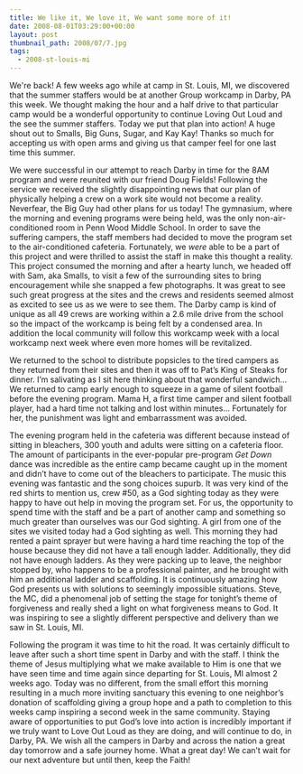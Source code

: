 ```yaml
---
title: We like it, We love it, We want some more of it!
date: 2008-08-01T03:29:00+00:00
layout: post
thumbnail_path: 2008/07/7.jpg
tags:
  - 2008-st-louis-mi
---
```

We're back! A few weeks ago while at camp in St. Louis, MI, we discovered that the summer staffers would be at another Group workcamp in Darby, PA this week. We thought making the hour and a half drive to that particular camp would be a wonderful opportunity to continue Loving Out Loud and the see the summer staffers. Today we put that plan into action! A huge shout out to Smalls, Big Guns, Sugar, and Kay Kay! Thanks so much for accepting us with open arms and giving us that camper feel for one last time this summer.

We were successful in our attempt to reach Darby in time for the 8AM program and were reunited with our friend Doug Fields! Following the service we received the slightly disappointing news that our plan of physically helping a crew on a work site would not become a reality. Neverfear, the Big Guy had other plans for us today! The gymnasium, where the morning and evening programs were being held, was the only non-air-conditioned room in Penn Wood Middle School. In order to save the suffering campers, the staff members had decided to move the program set to the air-conditioned cafeteria. Fortunately, we <span style="font-style: italic">were</span> able to be a part of this project and were thrilled to assist the staff in make this thought a reality. This project consumed the morning and after a hearty lunch, we headed off with Sam, aka Smalls, to visit a few of the surrounding sites to bring encouragement while she snapped a few photographs. It was great to see such great progress at the sites and the crews and residents seemed almost as excited to see us as we were to see them. The Darby camp is kind of unique as all 49 crews are working within a 2.6 mile drive from the school so the impact of the workcamp is being felt by a condensed area. In addition the local community will follow this workcamp week with a local workcamp next week where even more homes will be revitalized.

We returned to the school to distribute popsicles to the tired campers as they returned from their sites and then it was off to Pat&#8217;s King of Steaks for dinner. I&#8217;m salivating as I sit here thinking about that wonderful sandwich&#8230; We returned to camp early enough to squeeze in a game of silent football before the evening program. Mama H, a first time camper and silent football player, had a hard time not talking and lost within minutes&#8230; Fortunately for her, the punishment was light and embarrassment was avoided. 

The evening program held in the cafeteria was different because instead of sitting in bleachers, 300 youth and adults were sitting on a cafeteria floor. The amount of participants in the ever-popular pre-program <span style="font-style: italic">Get Down</span> dance was incredible as the entire camp became caught up in the moment and didn&#8217;t have to come out of the bleachers to participate. The music this evening was fantastic and the song choices supurb. It was very kind of the red shirts to mention us, crew #50, as a God sighting today as they were happy to have out help in moving the program set. For us, the opportunity to spend time with the staff and be a part of another camp and something so much greater than ourselves was our God sighting. A girl from one of the sites we visited today had a God sighting as well. This morning they had rented a paint sprayer but were having a hard time reaching the top of the house because they did not have a tall enough ladder. Additionally, they did not have enough ladders. As they were packing up to leave, the neighbor stopped by, who happens to be a professional painter, and he brought with him an additional ladder and scaffolding. It is continuously amazing how God presents us with solutions to seemingly impossible situations. Steve, the MC, did a phenomenal job of setting the stage for tonight&#8217;s theme of forgiveness and really shed a light on what forgiveness means to God. It was inspiring to see a slightly different perspective and delivery than we saw in St. Louis, MI.

Following the program it was time to hit the road. It was certainly difficult to leave after such a short time spent in Darby and with the staff. I think the theme of Jesus multiplying what we make available to Him is one that we have seen time and time again since departing for St. Louis, MI almost 2 weeks ago. Today was no different, from the small effort this morning resulting in a much more inviting sanctuary this evening to one neighbor&#8217;s donation of scaffolding giving a group hope and a path to completion to this weeks camp inspiring a second week in the same community. Staying aware of opportunities to put God&#8217;s love into action is incredibly important if we truly want to Love Out Loud as they are doing, and will continue to do, in Darby, PA. We wish all the campers in Darby and across the nation a great day tomorrow and a safe journey home. What a great day! We can&#8217;t wait for our next adventure but until then, keep the Faith!